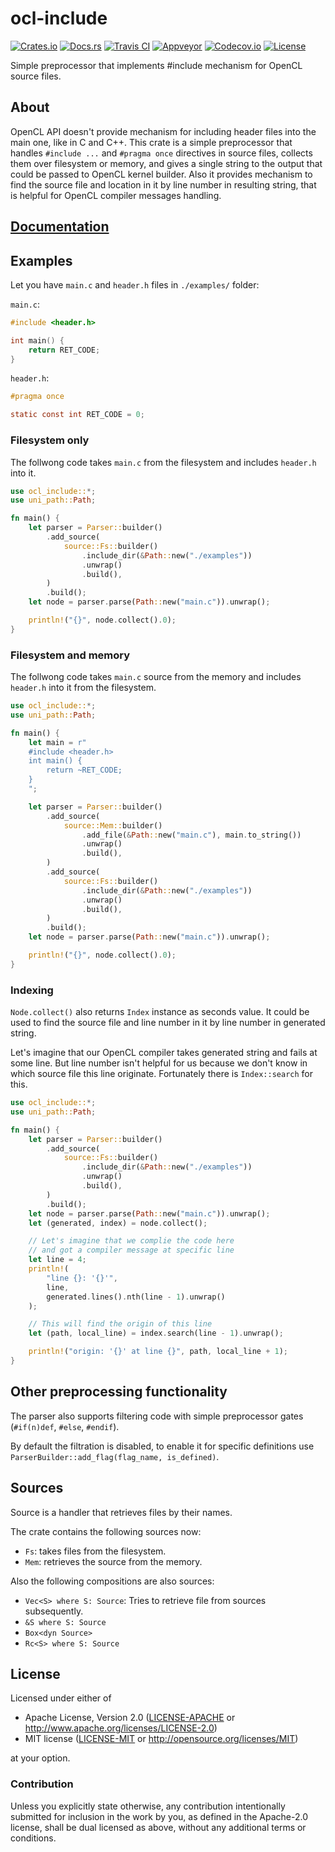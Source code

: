 # ocl-include

[![Crates.io][crates_badge]][crates]
[![Docs.rs][docs_badge]][docs]
[![Travis CI][travis_badge]][travis]
[![Appveyor][appveyor_badge]][appveyor]
[![Codecov.io][codecov_badge]][codecov]
[![License][license_badge]][license]

[crates_badge]: https://img.shields.io/crates/v/ocl-include.svg
[docs_badge]: https://docs.rs/ocl-include/badge.svg
[travis_badge]: https://api.travis-ci.org/agerasev/ocl-include.svg
[appveyor_badge]: https://ci.appveyor.com/api/projects/status/github/agerasev/ocl-include?branch=master&svg=true
[codecov_badge]: https://codecov.io/gh/agerasev/ocl-include/graphs/badge.svg
[license_badge]: https://img.shields.io/crates/l/ocl-include.svg

[crates]: https://crates.io/crates/ocl-include
[docs]: https://docs.rs/ocl-include
[travis]: https://travis-ci.org/agerasev/ocl-include
[appveyor]: https://ci.appveyor.com/project/agerasev/ocl-include
[codecov]: https://codecov.io/gh/agerasev/ocl-include
[license]: #license

Simple preprocessor that implements #include mechanism for OpenCL source files.

## About

OpenCL API doesn't provide mechanism for including header files into the main one, like in C and C++. This crate is a simple preprocessor that handles `#include ...` and `#pragma once` directives in source files, collects them over filesystem or memory, and gives a single string to the output that could be passed to OpenCL kernel builder. Also it provides mechanism to find the source file and location in it by line number in resulting string, that is helpful for OpenCL compiler messages handling.

## [Documentation](https://docs.rs/ocl-include)

## Examples

Let you have `main.c` and `header.h` files in `./examples/` folder:

`main.c`:
```c
#include <header.h>

int main() {
    return RET_CODE;
}
```

`header.h`:
```c
#pragma once

static const int RET_CODE = 0;
```

### Filesystem only

The follwong code takes `main.c` from the filesystem and includes `header.h` into it.

```rust
use ocl_include::*;
use uni_path::Path;

fn main() {
    let parser = Parser::builder()
        .add_source(
            source::Fs::builder()
                .include_dir(&Path::new("./examples"))
                .unwrap()
                .build(),
        )
        .build();
    let node = parser.parse(Path::new("main.c")).unwrap();

    println!("{}", node.collect().0);
}
```

### Filesystem and memory

The follwong code takes `main.c` source from the memory and includes `header.h` into it from the filesystem.

```rust
use ocl_include::*;
use uni_path::Path;

fn main() {
    let main = r"
    #include <header.h>
    int main() {
        return ~RET_CODE;
    }
    ";

    let parser = Parser::builder()
        .add_source(
            source::Mem::builder()
                .add_file(&Path::new("main.c"), main.to_string())
                .unwrap()
                .build(),
        )
        .add_source(
            source::Fs::builder()
                .include_dir(&Path::new("./examples"))
                .unwrap()
                .build(),
        )
        .build();
    let node = parser.parse(Path::new("main.c")).unwrap();

    println!("{}", node.collect().0);
}
```

### Indexing

`Node.collect()` also returns `Index` instance as seconds value. It could be used to find the source file and line number in it by line number in generated string.

Let's imagine that our OpenCL compiler takes generated string and fails at some line. But line number isn't helpful for us because we don't know in which source file this line originate. Fortunately there is `Index::search` for this.

```rust
use ocl_include::*;
use uni_path::Path;

fn main() {
    let parser = Parser::builder()
        .add_source(
            source::Fs::builder()
                .include_dir(&Path::new("./examples"))
                .unwrap()
                .build(),
        )
        .build();
    let node = parser.parse(Path::new("main.c")).unwrap();
    let (generated, index) = node.collect();

    // Let's imagine that we complie the code here
    // and got a compiler message at specific line
    let line = 4;
    println!(
        "line {}: '{}'",
        line,
        generated.lines().nth(line - 1).unwrap()
    );

    // This will find the origin of this line
    let (path, local_line) = index.search(line - 1).unwrap();

    println!("origin: '{}' at line {}", path, local_line + 1);
}
```

## Other preprocessing functionality 

The parser also supports filtering code with simple preprocessor gates (`#if(n)def`, `#else`, `#endif`).

By default the filtration is disabled, to enable it for specific definitions use `ParserBuilder::add_flag(flag_name, is_defined)`.

## Sources

Source is a handler that retrieves files by their names.

The crate contains the following sources now: 

+ `Fs`: takes files from the filesystem.
+ `Mem`: retrieves the source from the memory.

Also the following compositions are also sources:

+ `Vec<S> where S: Source`: Tries to retrieve file from sources subsequently.
+ `&S where S: Source`
+ `Box<dyn Source>`
+ `Rc<S> where S: Source`

## License

Licensed under either of

 * Apache License, Version 2.0 ([LICENSE-APACHE](LICENSE-APACHE) or http://www.apache.org/licenses/LICENSE-2.0)
 * MIT license ([LICENSE-MIT](LICENSE-MIT) or http://opensource.org/licenses/MIT)

at your option.

### Contribution

Unless you explicitly state otherwise, any contribution intentionally submitted
for inclusion in the work by you, as defined in the Apache-2.0 license, shall be dual licensed as above, without any
additional terms or conditions.
